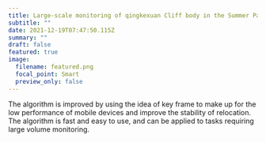 ```yaml
---
title: Large-scale monitoring of qingkexuan Cliff body in the Summer Palace
subtitle: ""
date: 2021-12-19T07:47:50.115Z
summary: ""
draft: false
featured: true
image:
  filename: featured.png
  focal_point: Smart
  preview_only: false
---
```

The algorithm is improved by using the idea of key frame to make up for the low performance of mobile devices and improve the stability of relocation.  The algorithm is fast and easy to use, and can be applied to tasks requiring large volume monitoring.